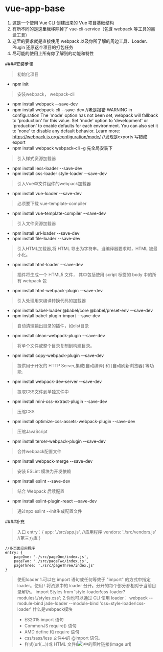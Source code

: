 # vue-app-base

1. 这是一个使用 Vue CLI 创建出来的 Vue 项目基础结构
2. 有所不同的是这里我移除掉了 vue-cli-service（包含 webpack 等工具的黑盒工具）
3. 这里的要求就是直接使用 webpack 以及你所了解的周边工具、Loader、Plugin 还原这个项目的打包任务
4. 尽可能的使用上所有你了解到的功能和特性

####安装步骤
>初始化项目
-   npm init
>安装webpack， webpack-cli
-   npm install webpack --save-dev
-   npm install webpack-cli --save-dev
    //老是报错
        WARNING in configuration
        The 'mode' option has not been set, webpack will fallback to 'production' for this value. Set 'mode' option to 'development' or 'production' to enable defaults for each environment.
        You can also set it to 'none' to disable any default behavior. Learn more: https://webpack.js.org/configuration/mode/
    //发现是exports 写错成export
-   npm install webpack webpack-cli -g  先全局安装下

>引入样式资源加载器
-   npm install less-loader --save-dev
-   npm install css-loader style-loader --save-dev

>引入Vue单文件组件的webpack加载器
-   npm install vue-loader --save-dev
>必须要下载 vue-template-compiler
-   npm install vue-template-compiler --save-dev
>引入文件资源加载器
-   npm install url-loader --save-dev
-   npm install file-loader --save-dev
>引入HTML加载器,将 HTML 导出为字符串。当编译器要求时，HTML 被最小化。
-   npm install html-loader --save-dev

>插件将生成一个 HTML5 文件， 其中包括使用 script 标签的 body 中的所有 webpack 包
-   npm install html-webpack-plugin --save-dev
>引入处理用来编译转换代码的加载器
-   npm install babel-loader @babel/core @babel/preset-env --save-dev 
-   npm install babel-plugin-import --save-dev

>自动清理输出目录的插件，如dist目录
-   npm install clean-webpack-plugin --save-dev
>将单个文件或整个目录复制到构建目录。
-   npm install copy-webpack-plugin --save-dev

>提供用于开发的 HTTP Server,集成[自动编译] 和 [自动刷新浏览器] 等功能.
-   npm install webpack-dev-server --save-dev
>提取CSS文件到单独文件中
-   npm install mini-css-extract-plugin --save-dev
>压缩CSS
-   npm install optimize-css-assets-webpack-plugin --save-dev
>压缩JavaScript
-   npm install terser-webpack-plugin --save-dev
>合并webpack配置文件
-   npm install webpack-merge --save-dev

>安装 ESLint 模块为开发依赖
-   npm install eslint --save-dev
>结合 Webpack 后续配置
-   npm install eslint-plugin-react --save-dev 
>通过npx eslint --init生成配置文件



####补充
>入口
    entry：{
        app: './src/app.js',    //应用程序
        vendors: './src/vendors.js'     //第三方库
    }

    //多页面应用程序
    entry: {
        pageOne: './src/pageOne/index.js',
        pageTwo: './src/pageTwo/index.js',
        pageThree: './src/pageThree/index.js'
    }
>使用loader
    1.可以在 import 语句或任何等效于 "import" 的方式中指定 loader。使用 ! 将资源中的 loader 分开。分开的每个部分都相对于当前目录解析。
        import Styles from 'style-loader!css-loader?modules!./styles.css';
    2.你也可以通过 CLI 使用 loader：
        webpack --module-bind jade-loader --module-bind 'css=style-loader!css-loader'
>什么是webpack模块
>   - ES2015 import 语句
>   - CommonJS require() 语句
>   - AMD define 和 require 语句
>   - css/sass/less 文件中的 @import 语句。
>   - 样式(url(...))或 HTML 文件(<img src=...>)中的图片链接(image url)